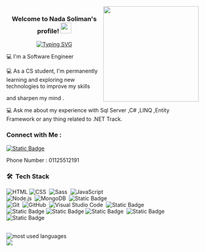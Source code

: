 
<img width="250" align="right" src="https://c.tenor.com/_DOBjnGspYAAAAAM/code-coding.gif">

<h3 align="center">
  Welcome to Nada Soliman's profile!
  <img src="https://media.giphy.com/media/hvRJCLFzcasrR4ia7z/giphy.gif" width="28">
</h3>

<!-- Typing SVG by DenverCoder1 - https://github.com/DenverCoder1/readme-typing-svg -->
<p align="center">
<a href="https://git.io/typing-svg"><img src="https://readme-typing-svg.demolab.com?font=Fira+Code&weight=600&size=25&pause=1000&color=F745B8&width=435&lines=.NET+Full-Stack+Web+Developer;Always+Learn+New+Things;Enjoy+with+Coding+" alt="Typing SVG" /></a></p> 

<p> &#128187 I'm a Software Engineer </p>
<p> &#128187 As a CS student, I'm permanently learning and exploring new technologies to improve my skills </p>
and sharpen my mind
.
<p> &#128187 Ask me about my experience with Sql Server ,C# ,LINQ ,Entity Framework or any thing related to .NET Track.</p>



### Connect with Me :

<a  href="https://www.linkedin.com/in/nada-soliman-6b45a9218/" target="_blank"  ><img alt="Static Badge" src="https://img.shields.io/badge/Nada%20Soliman-white?logo=linkedin&logoColor=white&labelColor=blue&color=blue">
</a>
<p>Phone Number : 01125512191</p>

### 🛠 &nbsp;Tech Stack
![HTML](https://img.shields.io/badge/-HTML-05122A?style=flat&logo=HTML5)
![CSS](https://img.shields.io/badge/-CSS-05122A?style=flat&logo=CSS3&logoColor=1572B6)&nbsp;
![Sass](https://img.shields.io/badge/-Sass-05122A?style=flat&logo=sass)&nbsp;
![JavaScript](https://img.shields.io/badge/-JavaScript-05122A?style=flat&logo=javascript)
<br>
![Node.js](https://img.shields.io/badge/-Node.js-05122A?style=flat&logo=node.js&logoColor=339933)&nbsp;
![MongoDB](https://img.shields.io/badge/-MongoDB-05122A?style=flat&logo=MongoDB)&nbsp;
![Static Badge](https://img.shields.io/badge/Express%20js-white?color=black)
<br>
![Git](https://img.shields.io/badge/-Git-05122A?style=flat&logo=git)&nbsp;
![GitHub](https://img.shields.io/badge/-GitHub-05122A?style=flat&logo=github)&nbsp;
![Visual Studio Code](https://img.shields.io/badge/-Visual%20Studio%20Code-05122A?style=flat&logo=visual-studio-code&logoColor=007ACC)&nbsp;
![Static Badge](https://img.shields.io/badge/visual_studio-white?logo=visualstudio&logoColor=purple&color=black)
<br>
![Static Badge](https://img.shields.io/badge/Sql_Server-white?logo=microsoftsqlserver&logoColor=red&labelColor=black&color=black)
![Static Badge](https://img.shields.io/badge/C%23-white?logo=csharp&logoColor=purple&color=black)
![Static Badge](https://img.shields.io/badge/LINQ-white?color=black)&nbsp;
![Static Badge](https://img.shields.io/badge/Entity%20Framework-white?color=black)
![Static Badge](https://img.shields.io/badge/.NET-purple?logo=dotnet&logoColor=purple&color=black)

<!-- ![Python](https://img.shields.io/badge/-Python%20-05122A?style=flat&logo=python)&nbsp;
 -->



<!-- <img align="left" src="https://github-readme-stats.vercel.app/api/top-langs?username=yousefdergham&show_icons=true&locale=en&layout=compact&theme=radical" alt="most used languages" /> -->
<br>
<!-- <a href="https://komarev.com/ghpvc/?username=yousefdergham&style=for-the-badge">
    <img src="https://komarev.com/ghpvc/?username=yousefdergham&style=for-the-badge">
</a> -->

<img align="left" src="https://github-readme-stats.vercel.app/api/top-langs?username=yousefdergham&show_icons=true&locale=en&layout=compact&theme=radical" alt="most used languages" />
<br>
<a href="https://komarev.com/ghpvc/?username=yousefdergham&style=for-the-badge">
    <img src="https://komarev.com/ghpvc/?username=yousefdergham&style=for-the-badge">
</a>

